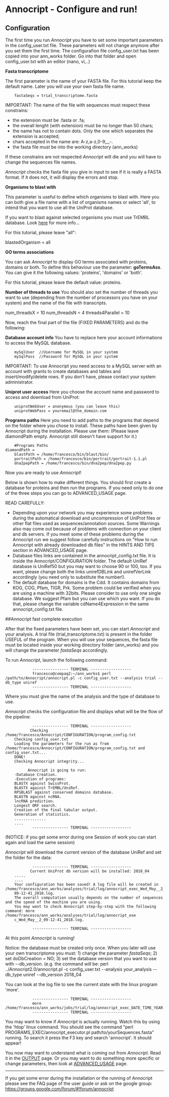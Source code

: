 # Annocript - Configure and run!

## Configuration 

The first time you run *Annocript* you have to set some important parameters in the config_user.txt file. 
These parameters will not change anymore after you set them the first time. 
The configurafion file config_user.txt has been copied into your ann_works folder. Go into that folder and open config_user.txt with an editor (nano, vi,..)


**Fasta transcriptome** 

The first parameter is the name of your FASTA file. For this tutorial keep the default name. Later you will use your own fasta file name.

        fastaSeqs = trial_transcriptome.fasta
        
IMPORTANT: The name of the file with sequences must respect these constrains:        
- the extension must be .fasta or .fa;
- the overall lenght (with  extension) must be no longer than 50 chars;
- the name has not to contain dots. Only the one which separates the extension is accepted;
- chars accepted in the name are: A-z,a-z,0-9,_,-.
- the fasta file must be into the working directory (ann_works)

If these constrains are not respected *Annocript* will die and you will have to change the sequences file names. 

*Annocript* checks the fasta file you give in input to see if it is really a FASTA format. If it does not, it will display the errors and stop.

**Organisms to blast with**

This parameter is useful to define which organisms to blast with. Here you can both give a file name with a list of organisms names
or select 'all', to intend that you want to use all the UniProt database. 

If you want to blast against selected organisms you must use TrEMBL database. Look [here](https://github.com/frankMusacchia/Annocript/blob/master/GUIDE/ADVANCED_USAGE.md#how-to-blast-against-specific-organisms) for more info...

For this tutorial, please leave "all":

blastedOrganism = all

**GO terms associations**

You can ask *Annocript* to display GO terms associated with proteins, domains or both. To define this behaviour use the parameter:
**goTermsAss**. You can give it the following values: 'proteins', 'domains' or 'both'.

For this tutorial, please leave the default value: proteins.

**Number of threads to use**
You should also set the number of threads you want to use (depending from the number of processors you have on your system) and the name of the file with transcripts. 

num_threadsX = 10
num_threadsN = 4
threads4Parallel = 10



Now, reach the final part of the file (FIXED PARAMETERS) and do the following: 

**Database account info** 
You have to replace here your account informations to access the MySQL database. 

        mySqlUser  //Username for MySQL in your system 
        mySqlPass  //Password for MySQL in your system 


IMPORTANT: To use Annocript you need access to a MySQL server with an account with grants to create databases
 and tables and insert/modify/delete rows. If you don't have, please contact your system administrator. 
 

**Uniprot user access** 
Here you choose the account name and password to access and download from UniProt: 

        uniprotWebUser = anonymous (you can leave this) 
        uniprotWebPass = youremail@the_domain.com 


**Programs paths** 
Here you need to add paths to the programs that depend on the folder where you chose to install. 
These paths have been given by Annocript during the installation. Please use them:
(Please leave diamondPath empty. Annocript still doesn't have support for it.)

        #Programs Paths 
	diamondPath =
        blastPath = /home/francesco/bin/blast/bin/ 
        portraitPath = /home/francesco/bin/portrait/portrait-1.1.pl 
        dna2pepPath = /home/francesco/bin/dna2pep/dna2pep.py 
  
        
Now you are ready to use *Annocript*! 

Below is shown how to make different things. You should first create a database for proteins and then 
run the programs. If you need only to do one of the three steps you can go to ADVANCED_USAGE page. 

READ CAREFULLY: 
- Depending upon your network you may experience some problems during the automatical download and uncompression of UniProt files or other flat files used as sequences/annotation sources. 
Some Warnings also may come out because of problems with connection on your client and db servers. If you meet some of these problems during the Annocript run we suggest follow carefully instructions on "How to run Annocript with already downloaded db files" in the HINTS AND TIPS section in ADVANCED_USAGE page.
- Database files links are contained in the annocript_config.txt file. It is inside the Annocript/CONFIGURATION folder. The default UniRef database is UniRef50 but you may want to choose 90 or 100, too. If you want, please change both the links unirefDBLink and unirefVerLink accordingly (you need only to substitute the number!).
- The default database for domains is the Cdd. It contains domains from KOG, COG, Pfam, TIGR, Prk. Some problem could be verified when you are using a machine with 32bits. Please consider to use only one single database. We suggest Pfam but you can use which you want. If you do that, please change the variable cdName4Expression in the same annocript_config.txt file.

        
##Annocript fast complete execution 


After that the fixed parameters have been set, you can start *Annocript* and your analysis. 
A trial file (trial\_transcriptome.txt) is present in the folder USEFUL of the program.
When you will use your sequences, the fasta file must be located inside your working directory folder (ann_works) and you will change
the parameter *fastaSeqs* accordingly.

To run *Annocript*, launch the following command:

                ---------------- TERMINAL ------------------ 
                francesco@compaq2:~/ann_works$ perl /path/to/Annocript/annocript.pl -c config_user.txt --analysis trial --db_type uniref
                ---------------- TERMINAL ------------------ 
Where you must give the name of the analysis and the type of database to use. 



*Annocript* checks the configuration file and displays what will be the flow of the pipeline:

                ---------------- TERMINAL ------------------ 
               Checking /home/francesco/Annocript/CONFIGURATION/program_config.txt 
		Checking config_user.txt 
		Loading the parameters for the run as from /home/francesco/Annocript/CONFIGURATION/program_config.txt and config_user.txt...
		DONE!
		Checking Annocript integrity...

              Annocript is going to run:
		-Database Creation.
		-Execution of programs:
		BLASTX against SwissProt.
		BLASTX against TrEMBL/UniRef.
		RPSBLAST against conserved domains database.
		BLASTN against ncRNA.
		lncRNA prediction. 
		Longest ORF search.
		Creation of the final tabular output.
		Generation of statistics.
		..............
		....	
                ---------------- TERMINAL ------------------ 


(NOTICE: if you get some error during one Session of work you can start again and load the same session) 

*Annocript* will download the current version of the database UniRef and set the folder for the data: 


                ---------------- TERMINAL ------------------ 
               Current UniProt db version will be installed: 2018_04
		.....
		....
		Your configuration has been saved! A log file will be created in /home/francesco/ann_works/analyses/trial/log/annocript_exec_Wed_May__2_
		09-12-41_2018.log. 
		The overall computation usually depends on the number of sequences and the speed of the machine you are using. 
		You may want to check Annocript step-by-step with the following command: more /home/francesco/ann_works/analyses/trial/log/annocript_exe
		c_Wed_May__2_09-12-41_2018.log.

                ---------------- TERMINAL ------------------ 


At this point *Annocript* is running! 

Notice: the database must be created only once. When you later will use your own transcriptome you must: 1) change the parameter *fastaSeqs*; 2) set doDbCreation = NO; 3) set the database version that you want to use with --db\_version. (e.g. the command will be: perl ../Annocript2.0/annocript.pl -c config\_user.txt --analysis your\_analysis --db\_type uniref --db\_version 2018_04

You can look at the log file to see the current state with the linux program 'more'. 

                ---------------- TERMINAL ------------------ 
                more /home/francesco/ann_works/jobs/trial/log/annocript_exec_DATE_TIME_YEAR.log
                ---------------- TERMINAL ------------------ 

You may want to know if *Annocript* is actually running. Watch this by using the 'htop' linux command. You should see the command "perl PROGRAMS\_EXEC/annocript_executor.pl path/to/yourSequences.fasta" running. To search it press the F3 key and search 'annocript'. It should appear!

You now may want to understand what is coming out from *Annocript*. Read it in the [OUTPUT](https://github.com/frankMusacchia/Annocript/blob/master/GUIDE/OUTPUT.md) page.
Or you may want to do something more specific or change parameters, then look at [ADVANCED_USAGE](https://github.com/frankMusacchia/Annocript/blob/master/GUIDE/ADVANCED_USAGE.md) page.



------------------------------------------


If you get some error during the installation or the running of Annocript please see the FAQ page of the user guide or ask on the google group: https://groups.google.com/forum/#!forum/annocript
